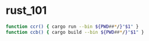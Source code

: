 # rust_101

```bash
function ccr() { cargo run --bin ${PWD##*/}"$1" }
function ccb() { cargo build --bin ${PWD##*/}"$1" }
```
